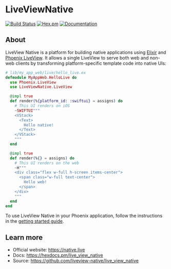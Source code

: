 # LiveViewNative

[![Build Status](https://github.com/liveview-native/live_view_native/workflows/Elixir%20CI/badge.svg)](https://github.com/liveview-native/live_view_native/actions) [![Hex.pm](https://img.shields.io/hexpm/v/live_view_native.svg)](https://hex.pm/packages/live_view_native) [![Documentation](https://img.shields.io/badge/documentation-gray)](https://hexdocs.pm/live_view_native)

## About

LiveView Native is a platform for building native applications using [Elixir](https://elixir-lang.org/) and [Phoenix LiveView](https://github.com/phoenixframework/phoenix_live_view). It allows a single LiveView to serve both web and non-web clients by transforming platform-specific template code into native UIs:

```elixir
# lib/my_app_web/live/hello_live.ex
defmodule MyAppWeb.HelloLive do
  use Phoenix.LiveView
  use LiveViewNative.LiveView

  @impl true
  def render(%{platform_id: :swiftui} = assigns) do
    # This UI renders on iOS
    ~SWIFTUI"""
    <VStack>
      <Text>
        Hello native!
      </Text>
    </VStack>
    """
  end

  @impl true
  def render(%{} = assigns) do
    # This UI renders on the web
    ~H"""
    <div class="flex w-full h-screen items-center">
      <span class="w-full text-center">
        Hello web!
      </span>
    </div>
    """
  end
end
```

To use LiveView Native in your Phoenix application, follow the instructions in the [getting started guide](https://hexdocs.pm/live_view_native/overview.html).

## Learn more

  * Official website: https://native.live
  * Docs: https://hexdocs.pm/live_view_native
  * Source: https://github.com/liveview-native/live_view_native
